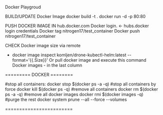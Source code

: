 Docker Playgroud

BUILD/UPDATE Docker Image
docker build -t <image-name> .
docker run -d -p 80:80 <image-name>

PUSH DOCKER IMAGE IN hub.docker.com
Docker login. <- hubs.docker login credentials
Docker tag <image-name> nitrogen17/test_container
Docker push nitrogen17/test_container

CHECK Docker image size via remote
* docker image inspect komljen/drone-kubectl-helm:latest --format='{{.Size}}'
Or pull docker image and execute this command
Docker images - in the last column


========= DOCKER ========

#stop all containers: docker stop $(docker ps -a -q)
#stop all containers by force docker kill $(docker ps -q)
#remove all containers docker rm $(docker ps -a -q)
#remove all docker images docker rmi $(docker images -q)
#purge the rest docker system prune --all --force --volumes

========================
